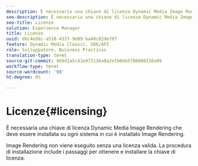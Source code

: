 ```yaml
---
description: È necessaria una chiave di licenza Dynamic Media Image Rendering che deve essere installata su ogni sistema in cui è installato Image Rendering.
seo-description: È necessaria una chiave di licenza Dynamic Media Image Rendering che deve essere installata su ogni sistema in cui è installato Image Rendering.
seo-title: Licenze
solution: Experience Manager
title: Licenze
uuid: dbc4eddc-a518-4337-9e09-ba40c02de797
feature: Dynamic Media Classic, SDK/API
role: Sviluppatore, Business Practices
translation-type: tm+mt
source-git-commit: 469d1a5c43a972116a8a2efb0de5708800130a99
workflow-type: tm+mt
source-wordcount: '98'
ht-degree: 0%

---
```



# Licenze{#licensing}

È necessaria una chiave di licenza Dynamic Media Image Rendering che deve essere installata su ogni sistema in cui è installato Image Rendering.

Image Rendering non viene eseguito senza una licenza valida. La procedura di installazione include i passaggi per ottenere e installare la chiave di licenza.
